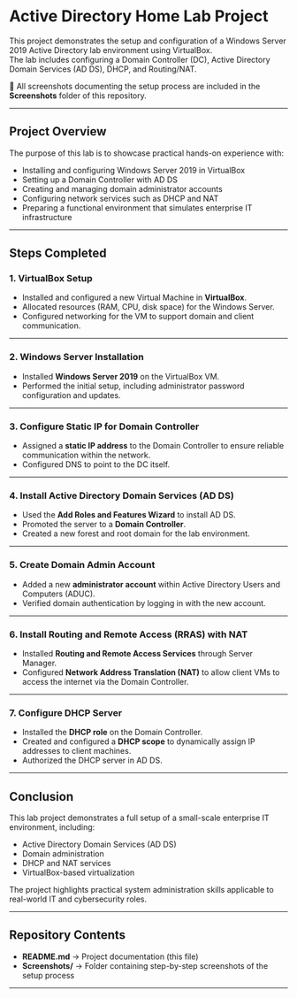# Active Directory Home Lab Project

This project demonstrates the setup and configuration of a Windows Server 2019 Active Directory lab environment using VirtualBox.  
The lab includes configuring a Domain Controller (DC), Active Directory Domain Services (AD DS), DHCP, and Routing/NAT.  

📂 All screenshots documenting the setup process are included in the **Screenshots** folder of this repository.  

---

## Project Overview

The purpose of this lab is to showcase practical hands-on experience with:
- Installing and configuring Windows Server 2019 in VirtualBox  
- Setting up a Domain Controller with AD DS  
- Creating and managing domain administrator accounts  
- Configuring network services such as DHCP and NAT  
- Preparing a functional environment that simulates enterprise IT infrastructure  

---

## Steps Completed

### 1. VirtualBox Setup
- Installed and configured a new Virtual Machine in **VirtualBox**.  
- Allocated resources (RAM, CPU, disk space) for the Windows Server.  
- Configured networking for the VM to support domain and client communication.  

---

### 2. Windows Server Installation
- Installed **Windows Server 2019** on the VirtualBox VM.  
- Performed the initial setup, including administrator password configuration and updates.  

---

### 3. Configure Static IP for Domain Controller
- Assigned a **static IP address** to the Domain Controller to ensure reliable communication within the network.  
- Configured DNS to point to the DC itself.  

---

### 4. Install Active Directory Domain Services (AD DS)
- Used the **Add Roles and Features Wizard** to install AD DS.  
- Promoted the server to a **Domain Controller**.  
- Created a new forest and root domain for the lab environment.  

---

### 5. Create Domain Admin Account
- Added a new **administrator account** within Active Directory Users and Computers (ADUC).  
- Verified domain authentication by logging in with the new account.  

---

### 6. Install Routing and Remote Access (RRAS) with NAT
- Installed **Routing and Remote Access Services** through Server Manager.  
- Configured **Network Address Translation (NAT)** to allow client VMs to access the internet via the Domain Controller.  

---

### 7. Configure DHCP Server
- Installed the **DHCP role** on the Domain Controller.  
- Created and configured a **DHCP scope** to dynamically assign IP addresses to client machines.  
- Authorized the DHCP server in AD DS.  

---

## Conclusion

This lab project demonstrates a full setup of a small-scale enterprise IT environment, including:  
- Active Directory Domain Services (AD DS)  
- Domain administration  
- DHCP and NAT services  
- VirtualBox-based virtualization  

The project highlights practical system administration skills applicable to real-world IT and cybersecurity roles.  

---

## Repository Contents
- **README.md** → Project documentation (this file)  
- **Screenshots/** → Folder containing step-by-step screenshots of the setup process  

---
